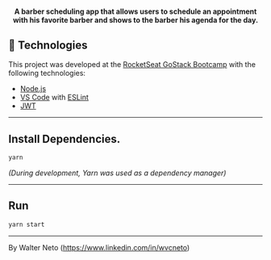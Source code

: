 <h4 align="center">
  A barber scheduling app that allows users to schedule an appointment with his favorite barber and shows to the barber his agenda for the day.
</h4>

## :rocket: Technologies

This project was developed at the [RocketSeat GoStack Bootcamp](https://rocketseat.com.br/bootcamp) with the following technologies:

-  [Node.js][nodejs]
-  [VS Code][vc] with [ESLint][vceslint]
-  [JWT](https://www.npmjs.com/package/jsonwebtoken)

---

## Install Dependencies.

```bash
yarn
```
_(During development, Yarn was used as a dependency manager)_

---

## Run

```bash
yarn start
```

---

By Walter Neto (https://www.linkedin.com/in/wvcneto)

[nodejs]: https://nodejs.org/
[yarn]: https://yarnpkg.com/
[vc]: https://code.visualstudio.com/
[vceditconfig]: https://marketplace.visualstudio.com/items?itemName=EditorConfig.EditorConfig
[vceslint]: https://marketplace.visualstudio.com/items?itemName=dbaeumer.vscode-eslint
